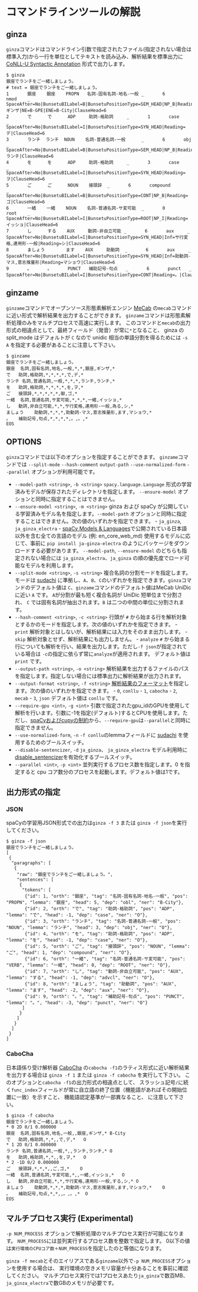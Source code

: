 # コマンドラインツールの解説

## ginza

`ginza`コマンドはコマンドライン引数で指定されたファイル(指定されない場合は標準入力)から一行を単位としてテキストを読み込み、解析結果を標準出力に[CoNLL-U Syntactic Annotation](https://universaldependencies.org/format.html#syntactic-annotation) 形式で出力します。
```console
$ ginza
銀座でランチをご一緒しましょう。
# text = 銀座でランチをご一緒しましょう。
1       銀座    銀座    PROPN   名詞-固有名詞-地名-一般 _       6       nmod    _       SpaceAfter=No|BunsetuBILabel=B|BunsetuPositionType=SEM_HEAD|NP_B|Reading=ギンザ|NE=B-GPE|ENE=B-City|ClauseHead=6
2       で      で      ADP     助詞-格助詞     _       1       case    _       SpaceAfter=No|BunsetuBILabel=I|BunsetuPositionType=SYN_HEAD|Reading=デ|ClauseHead=6
3       ランチ  ランチ  NOUN    名詞-普通名詞-一般      _       6       obj     _       SpaceAfter=No|BunsetuBILabel=B|BunsetuPositionType=SEM_HEAD|NP_B|Reading=ランチ|ClauseHead=6
4       を      を      ADP     助詞-格助詞     _       3       case    _       SpaceAfter=No|BunsetuBILabel=I|BunsetuPositionType=SYN_HEAD|Reading=ヲ|ClauseHead=6
5       ご      ご      NOUN    接頭辞  _       6       compound        _       SpaceAfter=No|BunsetuBILabel=B|BunsetuPositionType=CONT|NP_B|Reading=ゴ|ClauseHead=6
6       一緒    一緒    NOUN    名詞-普通名詞-サ変可能  _       0       root    _       SpaceAfter=No|BunsetuBILabel=I|BunsetuPositionType=ROOT|NP_I|Reading=イッショ|ClauseHead=6
7       し      する    AUX     動詞-非自立可能 _       6       aux     _       SpaceAfter=No|BunsetuBILabel=I|BunsetuPositionType=SYN_HEAD|Inf=サ行変格,連用形-一般|Reading=シ|ClauseHead=6
8       ましょう        ます    AUX     助動詞  _       6       aux     _       SpaceAfter=No|BunsetuBILabel=I|BunsetuPositionType=SYN_HEAD|Inf=助動詞-マス,意志推量形|Reading=マショウ|ClauseHead=6
9       。      。      PUNCT   補助記号-句点   _       6       punct   _       SpaceAfter=No|BunsetuBILabel=I|BunsetuPositionType=CONT|Reading=。|ClauseHead=6

```

## ginzame

`ginzame`コマンドでオープンソース形態素解析エンジン [MeCab](https://taku910.github.io/mecab/) の`mecab`コマンドに近い形式で解析結果を出力することができます。
`ginzame`コマンドは形態素解析処理のみをマルチプロセスで高速に実行します。
このコマンドと`mecab`の出力形式の相違点として、最終フィールド（発音）が常に`*`となること、
ginza の split_mode はデフォルトが `C` なので unidic 相当の単語分割を得るためには `-s A` を指定する必要があることに注意して下さい。
```console
$ ginzame
銀座でランチをご一緒しましょう。
銀座	名詞,固有名詞,地名,一般,*,*,銀座,ギンザ,*
で	助詞,格助詞,*,*,*,*,で,デ,*
ランチ	名詞,普通名詞,一般,*,*,*,ランチ,ランチ,*
を	助詞,格助詞,*,*,*,*,を,ヲ,*
ご	接頭辞,*,*,*,*,*,御,ゴ,*
一緒	名詞,普通名詞,サ変可能,*,*,*,一緒,イッショ,*
し	動詞,非自立可能,*,*,サ行変格,連用形-一般,為る,シ,*
ましょう	助動詞,*,*,*,助動詞-マス,意志推量形,ます,マショウ,*
。	補助記号,句点,*,*,*,*,。,。,*
EOS

```

## OPTIONS
`ginza`コマンドでは以下のオプションを指定することができます。
`ginzame`コマンドでは `--split-mode` `--hash-comment` `output-path` `--use-normalized-form` `--parallel` オプションが利用可能です。

- `--model-path <string>`, `-b <string>`
    `spacy.language.Language` 形式の学習済みモデルが保存されたディレクトリを指定します。
    `--ensure-model` オプションと同時に指定することはできません。
- `--ensure-model <string>`, `-m <string>`
    ginza および spaCy が公開している学習済みモデル名を指定します。`--model-path` オプションと同時に指定することはできません。次の値のいずれかを指定できます。
        - `ja_ginza`, `ja_ginza_electra`
        - [spaCy Models & Languages](https://spacy.io/usage/models)で公開されている日本語以外を含む全ての言語のモデル (例: en_core_web_md)
    使用するモデルに応じて、事前に `pip install ja-ginza-electra` のようにパッケージをダウンロードする必要があります。
    `--model-path`, `--ensure-model` のどちらも指定されない場合には `ja_ginza_electra`、`ja_ginza` の順の優先度でロード可能なモデルを利用します。
- `--split-mode <string>`, `-s <string>`
     複合名詞の分割モードを指定します。モードは [sudachi](https://github.com/WorksApplications/Sudachi#the-modes-of-splitting) に準拠し、`A`、`B`、`C`のいずれかを指定できます。`ginza`コマンドのデフォルト値は `C`、`ginzame`コマンドのデフォルト値はMeCab UniDicに近い `A` です。
     `A`が分割が最も短く複合名詞が UniDic 短単位まで分割され、 `C` では固有名詞が抽出されます。`B` は二つの中間の単位に分割されます。
- `--hash-comment <string>`, `-c <string>`
    行頭が `#` から始まる行を解析対象とするかのモードを指定します。次の値のいずれかを指定できます。
        - `print`
            解析対象とはしないが、解析結果には入力をそのまま出力します。
        - `skip`
            解析対象とせず、解析結果にも出力しません。
        - `analyze`
            `#` から始まる行についても解析を行い、結果を出力します。ただし`-f json`が指定されている場合は `-c`の指定に依らず常に`analyze`が適用されます。
    デフォルト値は `print` です。
- `--output-path <string>`, `-o <string>`
    解析結果を出力するファイルのパスを指定します。指定しない場合には標準出力に解析結果が出力されます。
- `--output-format <string>`, `-f <string>`
    [解析結果のフォーマット](#出力形式の指定)を指定します。次の値のいずれかを指定できます。
        - `0`, `conllu`
        - `1`, `cabocha`
        - `2`, `mecab`
        - `3`, `json`
    デフォルト値は `conllu` です。
- `--require-gpu <int>`, `-g <int>`
    引数で指定されたgpu_idのGPUを使用して解析を行います。引数に-1を指定(デフォルト)するとCPUを使用します。ただし、[spaCyおよびcupyの制約](https://github.com/explosion/spaCy/issues/5507)から、`--require-gpu`は`--parallel`と同時に指定できません。
- `--use-normalized-form`, `-n`
    `-f conllu`のlemmaフィールドに [sudachi](https://github.com/WorksApplications/Sudachi#normalized-form) を使用するためのブールスイッチ。
- `--disable-sentencizer`, `-d`
    `ja_ginza`、 `ja_ginza_electra` モデル利用時に[disable_sentencizer](https://github.com/megagonlabs/ginza/blob/develop/ginza/disable_sentencizer.py)を有効化するブールスイッチ。
- `--parallel <int>`, `-p <int>`
    並列実行するプロセス数を指定します。0 を指定すると cpu コア数分のプロセスを起動します。デフォルト値は1です。

## 出力形式の指定

### JSON

spaCyの学習用JSON形式での出力は`ginza -f 3` または `ginza -f json`を実行してください。
```console
$ ginza -f json
銀座でランチをご一緒しましょう。
[
 {
  "paragraphs": [
   {
    "raw": "銀座でランチをご一緒しましょう。",
    "sentences": [
     {
      "tokens": [
       {"id": 1, "orth": "銀座", "tag": "名詞-固有名詞-地名-一般", "pos": "PROPN", "lemma": "銀座", "head": 5, "dep": "obl", "ner": "B-City"},
       {"id": 2, "orth": "で", "tag": "助詞-格助詞", "pos": "ADP", "lemma": "で", "head": -1, "dep": "case", "ner": "O"},
       {"id": 3, "orth": "ランチ", "tag": "名詞-普通名詞-一般", "pos": "NOUN", "lemma": "ランチ", "head": 3, "dep": "obj", "ner": "O"},
       {"id": 4, "orth": "を", "tag": "助詞-格助詞", "pos": "ADP", "lemma": "を", "head": -1, "dep": "case", "ner": "O"},
       {"id": 5, "orth": "ご", "tag": "接頭辞", "pos": "NOUN", "lemma": "ご", "head": 1, "dep": "compound", "ner": "O"},
       {"id": 6, "orth": "一緒", "tag": "名詞-普通名詞-サ変可能", "pos": "VERB", "lemma": "一緒", "head": 0, "dep": "ROOT", "ner": "O"},
       {"id": 7, "orth": "し", "tag": "動詞-非自立可能", "pos": "AUX", "lemma": "する", "head": -1, "dep": "advcl", "ner": "O"},
       {"id": 8, "orth": "ましょう", "tag": "助動詞", "pos": "AUX", "lemma": "ます", "head": -2, "dep": "aux", "ner": "O"},
       {"id": 9, "orth": "。", "tag": "補助記号-句点", "pos": "PUNCT", "lemma": "。", "head": -3, "dep": "punct", "ner": "O"}
      ]
     }
    ]
   }
  ]
 }
]
```

### CaboCha

日本語係り受け解析器 [CaboCha](https://taku910.github.io/cabocha/) の`cabocha -f1`のラティス形式に近い解析結果を出力する場合は
`ginza -f 1` または `ginza -f cabocha` を実行して下さい。
このオプションと`cabocha -f1`の出力形式の相違点として、
スラッシュ記号`/`に続く`func_index`フィールドが常に自立語の終了位置（機能語があればその開始位置に一致）を示すこと、
機能語認定基準が一部異なること、
に注意して下さい。
```console
$ ginza -f cabocha
銀座でランチをご一緒しましょう。
* 0 2D 0/1 0.000000
銀座	名詞,固有名詞,地名,一般,,銀座,ギンザ,*	B-City
で	助詞,格助詞,*,*,,で,デ,*	O
* 1 2D 0/1 0.000000
ランチ	名詞,普通名詞,一般,*,,ランチ,ランチ,*	O
を	助詞,格助詞,*,*,,を,ヲ,*	O
* 2 -1D 0/2 0.000000
ご	接頭辞,*,*,*,,ご,ゴ,*	O
一緒	名詞,普通名詞,サ変可能,*,,一緒,イッショ,*	O
し	動詞,非自立可能,*,*,サ行変格,連用形-一般,する,シ,*	O
ましょう	助動詞,*,*,*,助動詞-マス,意志推量形,ます,マショウ,*	O
。	補助記号,句点,*,*,,。,。,*	O
EOS

```

## マルチプロセス実行 (Experimental)

`-p NUM_PROCESS` オプションで解析処理のマルチプロセス実行が可能になります。
`NUM_PROCESS`には並列実行するプロセス数を整数で指定します。
0以下の値は`実行環境のCPUコア数＋NUM_PROCESS`を指定したのと等価になります。

`ginza -f mecab`とそのエイリアスである`ginzame`以外で`-p NUM_PROCESS`オプションを使用する場合は、
実行環境の空きメモリ容量が十分あることを事前に確認してください。
マルチプロセス実行では1プロセスあたり`ja_ginza`で数百MB、`ja_ginza_electra`で数GBのメモリが必要です。
